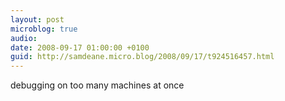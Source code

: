 ```yaml
---
layout: post
microblog: true
audio: 
date: 2008-09-17 01:00:00 +0100
guid: http://samdeane.micro.blog/2008/09/17/t924516457.html
---
```

debugging on too many machines at once
